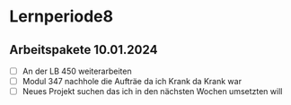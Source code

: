 # Lernperiode8

## Arbeitspakete 10.01.2024
- [ ] An der LB 450 weiterarbeiten
- [ ] Modul 347 nachhole die Aufträe da ich Krank da Krank war
- [ ] Neues Projekt suchen das ich in den nächsten Wochen umsetzten will
